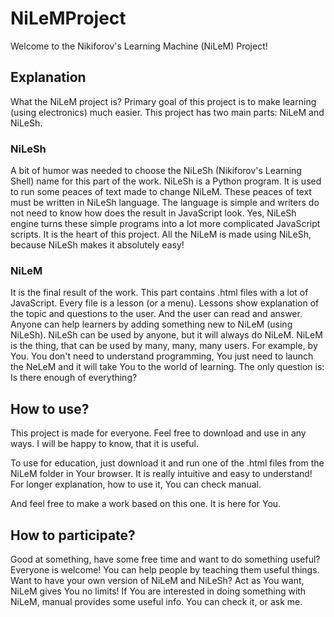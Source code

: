 # NiLeMProject
Welcome to the Nikiforov's Learning Machine (NiLeM) Project!

## Explanation
What the NiLeM project is?
Primary goal of this project is to make learning (using electronics) much easier.
This project has two main parts: NiLeM and NiLeSh.

### NiLeSh
A bit of humor was needed to choose the NiLeSh (Nikiforov's Learning Shell) name for this part of the work.
NiLeSh is a Python program. It is used to run some peaces of text made to change NiLeM.
These peaces of text must be written in NiLeSh language.
The language is simple and writers do not need to know how does the result in JavaScript look.
Yes, NiLeSh engine turns these simple programs into a lot more complicated JavaScript scripts.
It is the heart of this project. All the NiLeM is made using NiLeSh, because NiLeSh makes it absolutely easy!

### NiLeM
It is the final result of the work.
This part contains .html files with a lot of JavaScript. Every file is a lesson (or a menu).
Lessons show explanation of the topic and questions to the user. And the user can read and answer.
Anyone can help learners by adding something new to NiLeM (using NiLeSh).
NiLeSh can be used by anyone, but it will always do NiLeM.
NiLeM is the thing, that can be used by many, many, many users. For example, by You.
You don't need to understand programming, You just need to launch the NeLeM and it will take You to the world of learning.
The only question is: Is there enough of everything?

## How to use?
This project is made for everyone. Feel free to download and use in any ways.
I will be happy to know, that it is useful.

To use for education, just download it and run one of the .html files from the NiLeM folder in Your browser.
It is really intuitive and easy to understand!
For longer explanation, how to use it, You can check manual.

And feel free to make a work based on this one. It is here for You.

## How to participate?
Good at something, have some free time and want to do something useful?
Everyone is welcome!
You can help people by teaching them useful things.
Want to have your own version of NiLeM and NiLeSh?
Act as You want, NiLeM gives You no limits!
If You are interested in doing something with NiLeM, manual provides some useful info. You can check it, or ask me.
